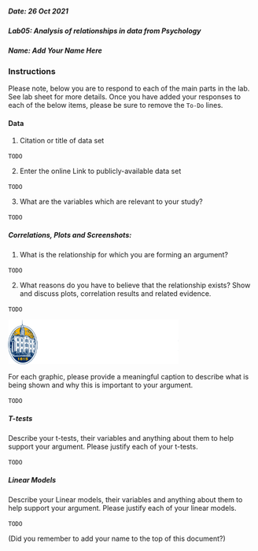 
##### Date: 26 Oct 2021
##### Lab05: Analysis of relationships in data from Psychology
##### Name: Add Your Name Here



### Instructions

Please note, below you are to respond to each of the main parts in the lab. See lab sheet for more details. Once you have added your responses to each of the below items, please be sure to remove the `To-Do` lines.


#### Data
 1. Citation or title of data set

`TODO`

 2. Enter the online Link to publicly-available data set

 `TODO`

 3. What are the variables which are relevant to your study?

 `TODO`


##### Correlations, Plots and Screenshots:
 1. What is the relationship for which you are forming an argument?

 `TODO`

 2. What reasons do you have to believe that the relationship exists? Show and discuss plots, correlation results and related evidence.

 `TODO`

![Logo](ac.png)

For each graphic, please provide a meaningful caption to describe what is being shown and why this is important to your argument.

`TODO`




##### T-tests

Describe your t-tests, their variables and anything about them to help support your argument. Please justify each of your t-tests.

`TODO`

##### Linear Models


Describe your Linear models, their variables and anything about them to help support your argument. Please justify each of your linear models.

`TODO`


(Did you remember to add your name to the top of this document?)

